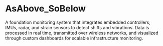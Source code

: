 # AsAbove_SoBelow
A foundation monitoring system that integrates embedded controllers, IMUs, radar, and strain sensors to detect shifts and vibrations. Data is processed in real time, transmitted over wireless networks, and visualized through custom dashboards for scalable infrastructure monitoring.
